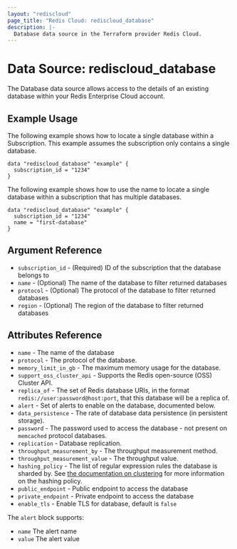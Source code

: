 ```yaml
---
layout: "rediscloud"
page_title: "Redis Cloud: rediscloud_database"
description: |-
  Database data source in the Terraform provider Redis Cloud.
---
```


# Data Source: rediscloud_database

The Database data source allows access to the details of an existing database within your Redis Enterprise Cloud account.

## Example Usage

The following example shows how to locate a single database within a Subscription.  This example assumes the subscription only contains a single database.

```hcl-terraform
data "rediscloud_database" "example" {
  subscription_id = "1234"
}
```

The following example shows how to use the name to locate a single database within a subscription that has multiple databases. 

```hcl-terraform
data "rediscloud_database" "example" {
  subscription_id = "1234"
  name = "first-database"
}
```


## Argument Reference

* `subscription_id` - (Required) ID of the subscription that the database belongs to
* `name` - (Optional) The name of the database to filter returned databases
* `protocol` - (Optional) The protocol of the database to filter returned databases
* `region` - (Optional) The region of the database to filter returned databases

## Attributes Reference

* `name` - The name of the database
* `protocol` - The protocol of the database.
* `memory_limit_in_gb` - The maximum memory usage for the database.
* `support_oss_cluster_api` - Supports the Redis open-source (OSS) Cluster API.
* `replica_of` - The set of Redis database URIs, in the format `redis://user:password@host:port`, that this
database will be a replica of.
* `alert` - Set of alerts to enable on the database, documented below.
* `data_persistence` - The rate of database data persistence (in persistent storage).
* `password` - The password used to access the database - not present on `memcached` protocol databases.
* `replication` - Database replication.
* `throughput_measurement_by` - The throughput measurement method.
* `throughput_measurement_value` - The throughput value.
* `hashing_policy` - The list of regular expression rules the database is sharded by. See
[the documentation on clustering](https://docs.redislabs.com/latest/rc/concepts/clustering/) for more information on the
hashing policy.
* `public_endpoint` - Public endpoint to access the database
* `private_endpoint` - Private endpoint to access the database
* `enable_tls` - Enable TLS for database, default is `false`

The `alert` block supports:

* `name` The alert name
* `value` The alert value
